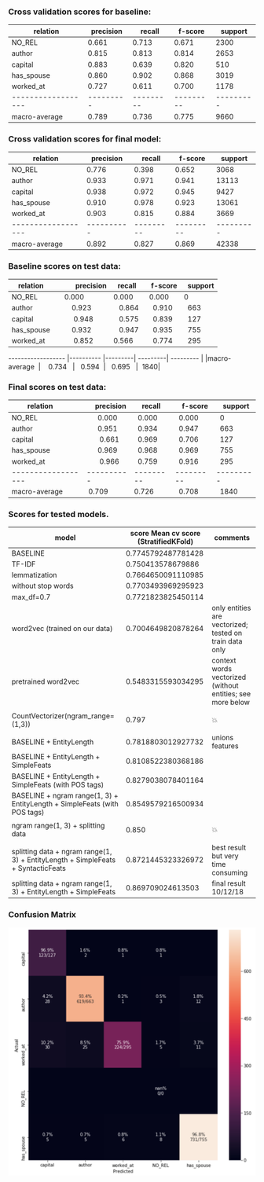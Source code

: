 ### Cross validation scores for baseline:
|relation           |   precision |     recall|    f-score|    support |
|------------------  |  --------- | --------- | --------- | ---------  |
|NO_REL              |      0.661 |     0.713 |     0.671  |     2300 |
|author              |      0.815 |     0.813 |     0.814  |     2653 |
|capital             |      0.883 |     0.639 |     0.820  |      510 |
|has_spouse          |      0.860 |     0.902 |     0.868  |     3019 |
|worked_at           |      0.727 |     0.611 |     0.700  |     1178 |
|------------------  |  --------- | --------- | ---------  |--------- |
|macro-average       |      0.789 |     0.736 |     0.775  |     9660|

### Cross validation scores for final model:

|relation          | precision | recall  |  f-score  | support |
|------------------| ----------| ---------| ---------| ---------|
|NO_REL            | 0.776    |  0.398   |  0.652   |  3068 |
|author            | 0.933    |  0.971   |  0.941   |  13113 |
|capital           | 0.938    |  0.972   |  0.945   |  9427 |
|has_spouse        | 0.910    |  0.978   |  0.923   |  13061 |
|worked_at         | 0.903   |   0.815   |  0.884   |  3669 |
|------------------| ----------| ---------| ---------| ---------|
|macro-average     | 0.892  |    0.827    | 0.869  |   42338 |

### Baseline scores on test data:

|relation    |       precision | recall  |  f-score |  support|
|------------------| ----------| --------- |--------- |---------|
|NO_REL       |      0.000   |   0.000 |    0.000 |    0  |
|author        |     0.923  |    0.864  |   0.910  |   663|
|capital       |     0.948  |    0.575   |  0.839  |   127|
|has_spouse    |     0.932   |   0.947   |  0.935  |   755|
|worked_at    |      0.852   |   0.566   |  0.774  |   295|

------------------ |---------- |---------| ---------| --------- |
|macro-average  |    0.734   |   0.594  |   0.695   |  1840|

### Final scores on test data:

|relation       |    precision | recall |   f-score |  support|
|------------------| ----------| ---------| ---------| ---------|
|NO_REL      |       0.000  |    0.000  |   0.000  |   0|
|author      |       0.951   |   0.934  |   0.947  |   663|
|capital     |       0.661  |    0.969  |   0.706  |   127|
|has_spouse  |       0.969  |    0.968  |   0.969  |   755|
|worked_at   |       0.966  |    0.759  |   0.916  |   295|
|------------------ |----------| ---------| ---------|---------|
|macro-average    |  0.709    |  0.726   |  0.708  |   1840|


### Scores for tested models.

**model**	| **score**  Mean cv score (StratifiedKFold)	| **comments** |
----- | ----------------------------------------|----------------------|
| BASELINE | 0.7745792487781428 |
| TF-IDF |	0.750413578679886 |
| lemmatization |	0.7664650091110985 |
| without stop words  | 0.7703493969295923 |
| max_df=0.7  | 0.7721823825450114 |
| word2vec (trained on our data) | 0.7004649820878264 | only entities are vectorized; tested on train data only |
| pretrained word2vec | 0.5483315593034295 | context words vectorized (without entities; see more below |
| |
| CountVectorizer(ngram_range=(1,3)) | 0.797 | :boom: |
| |
| BASELINE + EntityLength |	0.7818803012927732 |	unions features |
| BASELINE + EntityLength + SimpleFeats |	0.8108522380368186 |
| BASELINE + EntityLength + SimpleFeats (with POS tags)	| 0.8279038078401164 |
| BASELINE + ngram range(1, 3) + EntityLength + SimpleFeats (with POS tags) |	0.8549579216500934 |
| |
| ngram range(1, 3) + splitting data | 0.850 | :boom: |
| |
| splitting data + ngram range(1, 3) + EntityLength + SimpleFeats + SyntacticFeats |	0.8721445323326972 |	best result but very time consuming |
| splitting data + ngram range(1, 3) + EntityLength + SimpleFeats	| 0.869709024613503	| final result 10/12/18



### Confusion Matrix
![Screenshot](image_preview.png)


